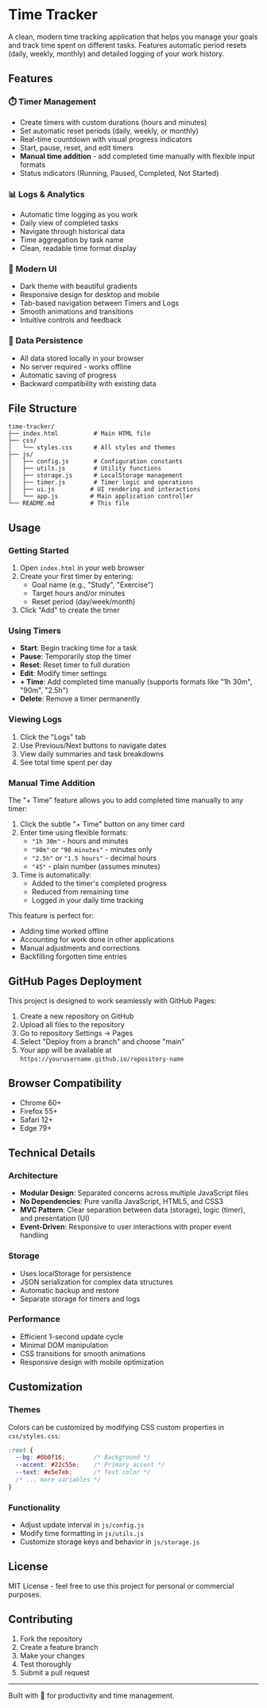 # Time Tracker

A clean, modern time tracking application that helps you manage your goals and track time spent on different tasks. Features automatic period resets (daily, weekly, monthly) and detailed logging of your work history.

## Features

### ⏱️ Timer Management
- Create timers with custom durations (hours and minutes)
- Set automatic reset periods (daily, weekly, or monthly)
- Real-time countdown with visual progress indicators
- Start, pause, reset, and edit timers
- **Manual time addition** - add completed time manually with flexible input formats
- Status indicators (Running, Paused, Completed, Not Started)

### 📊 Logs & Analytics
- Automatic time logging as you work
- Daily view of completed tasks
- Navigate through historical data
- Time aggregation by task name
- Clean, readable time format display

### 🎨 Modern UI
- Dark theme with beautiful gradients
- Responsive design for desktop and mobile
- Tab-based navigation between Timers and Logs
- Smooth animations and transitions
- Intuitive controls and feedback

### 💾 Data Persistence
- All data stored locally in your browser
- No server required - works offline
- Automatic saving of progress
- Backward compatibility with existing data

## File Structure

```
time-tracker/
├── index.html          # Main HTML file
├── css/
│   └── styles.css      # All styles and themes
├── js/
│   ├── config.js       # Configuration constants
│   ├── utils.js        # Utility functions
│   ├── storage.js      # LocalStorage management
│   ├── timer.js        # Timer logic and operations
│   ├── ui.js          # UI rendering and interactions
│   └── app.js         # Main application controller
└── README.md          # This file
```

## Usage

### Getting Started
1. Open `index.html` in your web browser
2. Create your first timer by entering:
   - Goal name (e.g., "Study", "Exercise")
   - Target hours and/or minutes
   - Reset period (day/week/month)
3. Click "Add" to create the timer

### Using Timers
- **Start**: Begin tracking time for a task
- **Pause**: Temporarily stop the timer
- **Reset**: Reset timer to full duration
- **Edit**: Modify timer settings
- **+ Time**: Add completed time manually (supports formats like "1h 30m", "90m", "2.5h")
- **Delete**: Remove a timer permanently

### Viewing Logs
1. Click the "Logs" tab
2. Use Previous/Next buttons to navigate dates
3. View daily summaries and task breakdowns
4. See total time spent per day

### Manual Time Addition
The "+ Time" feature allows you to add completed time manually to any timer:

1. Click the subtle "+ Time" button on any timer card
2. Enter time using flexible formats:
   - `"1h 30m"` - hours and minutes
   - `"90m"` or `"90 minutes"` - minutes only
   - `"2.5h"` or `"1.5 hours"` - decimal hours
   - `"45"` - plain number (assumes minutes)
3. Time is automatically:
   - Added to the timer's completed progress
   - Reduced from remaining time
   - Logged in your daily time tracking

This feature is perfect for:
- Adding time worked offline
- Accounting for work done in other applications
- Manual adjustments and corrections
- Backfilling forgotten time entries

## GitHub Pages Deployment

This project is designed to work seamlessly with GitHub Pages:

1. Create a new repository on GitHub
2. Upload all files to the repository
3. Go to repository Settings → Pages
4. Select "Deploy from a branch" and choose "main"
5. Your app will be available at `https://yourusername.github.io/repository-name`

## Browser Compatibility

- Chrome 60+
- Firefox 55+
- Safari 12+
- Edge 79+

## Technical Details

### Architecture
- **Modular Design**: Separated concerns across multiple JavaScript files
- **No Dependencies**: Pure vanilla JavaScript, HTML5, and CSS3
- **MVC Pattern**: Clear separation between data (storage), logic (timer), and presentation (UI)
- **Event-Driven**: Responsive to user interactions with proper event handling

### Storage
- Uses localStorage for persistence
- JSON serialization for complex data structures
- Automatic backup and restore
- Separate storage for timers and logs

### Performance
- Efficient 1-second update cycle
- Minimal DOM manipulation
- CSS transitions for smooth animations
- Responsive design with mobile optimization

## Customization

### Themes
Colors can be customized by modifying CSS custom properties in `css/styles.css`:

```css
:root {
  --bg: #0b0f16;        /* Background */
  --accent: #22c55e;    /* Primary accent */
  --text: #e5e7eb;      /* Text color */
  /* ... more variables */
}
```

### Functionality
- Adjust update interval in `js/config.js`
- Modify time formatting in `js/utils.js`
- Customize storage keys and behavior in `js/storage.js`

## License

MIT License - feel free to use this project for personal or commercial purposes.

## Contributing

1. Fork the repository
2. Create a feature branch
3. Make your changes
4. Test thoroughly
5. Submit a pull request

---

Built with 💚 for productivity and time management.
